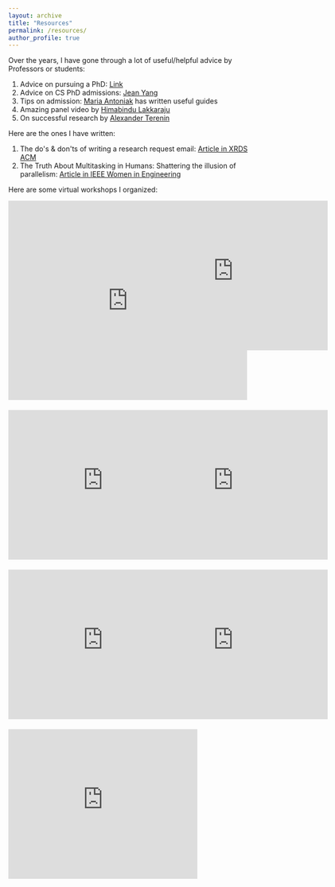 ```yaml
---
layout: archive
title: "Resources"
permalink: /resources/
author_profile: true
---
```


Over the years, I have gone through a lot of useful/helpful advice by Professors or students:

1. Advice on pursuing a PhD: <a href="https://co2.ini.uzh.ch/Openings/warning.html" target="_blank">Link</a>
2. Advice on CS PhD admissions: <a href="https://jxyzabc.blogspot.com/2012/10/faq-applying-to-graduate-school-for.html" target="_blank">Jean Yang</a>
3. Tips on admission: <a href="https://maria-antoniak.github.io/2020/11/27/phd-applications.html" target="_blank">Maria Antoniak</a> has written useful guides
4. Amazing panel video by <a href="https://www.youtube.com/watch?v=z6TkkdlRWcU" target="_blank">Himabindu Lakkaraju</a>
5. On successful research by <a href="https://avt.im/blog/on-successful-research/" target="_blank">Alexander Terenin</a>

Here are the ones I have written:

1. The do's & don'ts of writing a research request email: <a href="https://dl.acm.org/doi/abs/10.1145/3538535" target="_blank">Article in XRDS ACM</a>
2. The Truth About Multitasking in Humans: Shattering the illusion of parallelism: <a href="https://ieeexplore.ieee.org/abstract/document/9770037" target="_blank">Article in IEEE Women in Engineering</a>

Here are some virtual workshops I organized:
<div class="videos" style="display: grid; grid-template-columns: repeat(auto-fit, minmax(180px, 1fr)); gap: 20px;">
  <iframe width="480" height="401" src="https://www.youtube.com/embed/Vxsq23CL87k?si=yNYx4CoU1dX5xzId" title="YouTube video player" frameborder="0" allow="accelerometer; autoplay; clipboard-write; encrypted-media; gyroscope; picture-in-picture; web-share" referrerpolicy="strict-origin-when-cross-origin" allowfullscreen></iframe>
  <iframe width="380" height="301" src="https://www.youtube.com/embed/KV4oT8mDrFM?si=zzDw7sbRnXmr2Hxg" title="YouTube video player" frameborder="0" allowfullscreen></iframe>
  <iframe width="380" height="301" src="https://www.youtube.com/embed/zvELCo4d_Tw?si=XXUZmw2p7NlaNJMy" title="YouTube video player" frameborder="0" allowfullscreen></iframe>
  <iframe width="380" height="301" src="https://www.youtube.com/embed/Lyow3E9xWb0?si=5FE5AgjQUFCaJPiI" title="YouTube video player" frameborder="0" allowfullscreen></iframe>
  <iframe width="380" height="301" src="https://www.youtube.com/embed/jzroRTG2FS0?si=GVuWPbARR9_45Ol9" title="YouTube video player" frameborder="0" allow="accelerometer; autoplay; clipboard-write; encrypted-media; gyroscope; picture-in-picture; web-share" referrerpolicy="strict-origin-when-cross-origin" allowfullscreen></iframe>
  <iframe width="380" height="301" src="https://www.youtube.com/embed/UzHPYRGWlXI?si=vTFbKg_eTUY6MPJQ" title="YouTube video player" frameborder="0" allow="accelerometer; autoplay; clipboard-write; encrypted-media; gyroscope; picture-in-picture; web-share" referrerpolicy="strict-origin-when-cross-origin" allowfullscreen></iframe>
  <iframe width="380" height="301" src="https://www.youtube.com/embed/hpQga6tGTLY?si=Rk9jm9UtLg4jovY9" title="YouTube video player" frameborder="0" allow="accelerometer; autoplay; clipboard-write; encrypted-media; gyroscope; picture-in-picture; web-share" referrerpolicy="strict-origin-when-cross-origin" allowfullscreen></iframe>
</div>
